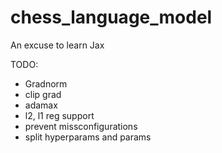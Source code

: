 # chess_language_model
An excuse to learn Jax

TODO:
* Gradnorm
* clip grad
* adamax
* l2, l1 reg support
* prevent missconfigurations
* split hyperparams and params

